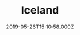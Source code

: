 ---
date: 2019-05-26T15:10:58.000Z
title: Iceland
latitude: 52.03964842998381
longitude: 0.7315341204712746
category: checkin
---